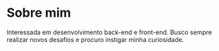# Sobre mim

Interessada em desenvolvimento back-end e front-end. Busco sempre realizar novos desafios e procuro instigar minha curiosidade. 
